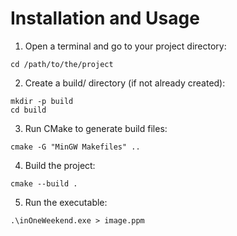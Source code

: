 # Installation and Usage

1. Open a terminal and go to your project directory:
```
cd /path/to/the/project
```

2. Create a build/ directory (if not already created):
```
mkdir -p build
cd build
```

3. Run CMake to generate build files:
```
cmake -G "MinGW Makefiles" ..
```

4. Build the project:
```
cmake --build .
```

5. Run the executable:
```
.\inOneWeekend.exe > image.ppm
```
